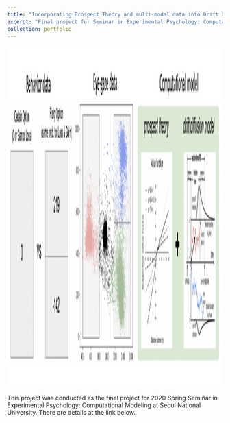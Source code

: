 ```yaml
---
title: "Incorporating Prospect Theory and multi-modal data into Drift Diffusion Model to explain reaction time of risky choice"
excerpt: "Final project for Seminar in Experimental Psychology: Computational Modeling, SNU - 2020 Spring<br/><br/><img src='/images/HBA_modeling.png' align='middle' width='700' height='500'>"
collection: portfolio
---
```


<img src='/images/HBA_modeling.png' align='middle' width='1000' height='800'>

This project was conducted as the final project for 2020 Spring Seminar in Experimental Psychology: Computational Modeling at Seoul National University. There are details at the link below. 
